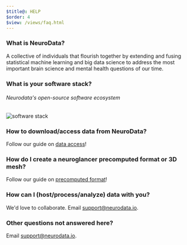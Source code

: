 ```yaml
---
$title@: HELP
$order: 4
$view: /views/faq.html
---
```


### What is NeuroData?

A collective of individuals that flourish together by extending and fusing statistical machine learning and big data science to address the most important brain science and mental health questions of our time.

### What is your software stack?

###### Neurodata's open-source software ecosystem

![software stack]([url('/source/images/software_stack.jpg')])

### How to download/access data from NeuroData?

Follow our guide on [data access]([url('/content/help/access.md')])!

### How do I create a neuroglancer precomputed format or 3D mesh?

Follow our guide on [precomputed format]([url('/content/help/boss-to-precompute.md')])!

### How can I (host/process/analyze) data with you?

We'd love to collaborate.  Email [support@neurodata.io](mailto:support@neurodata.io).

### Other questions not answered here?

Email [support@neurodata.io](mailto:support@neurodata.io).
